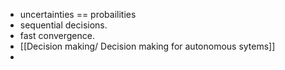 - uncertainties == probailities
- sequential decisions.
- fast convergence.
- [[Decision making/ Decision making for autonomous sytems]]
-